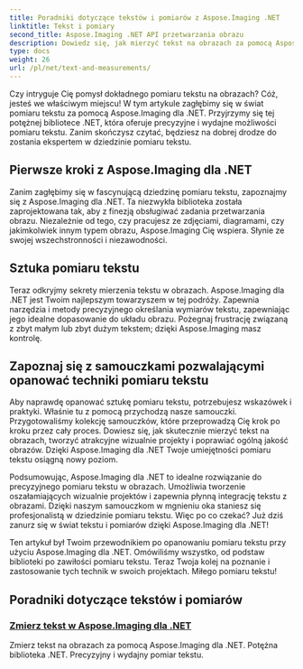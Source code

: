 ```yaml
---
title: Poradniki dotyczące tekstów i pomiarów z Aspose.Imaging .NET
linktitle: Tekst i pomiary
second_title: Aspose.Imaging .NET API przetwarzania obrazu
description: Dowiedz się, jak mierzyć tekst na obrazach za pomocą Aspose.Imaging dla .NET, potężnego i precyzyjnego narzędzia. Zapoznaj się z samouczkami, aby opanować techniki pomiaru tekstu.
type: docs
weight: 26
url: /pl/net/text-and-measurements/
---
```


Czy intryguje Cię pomysł dokładnego pomiaru tekstu na obrazach? Cóż, jesteś we właściwym miejscu! W tym artykule zagłębimy się w świat pomiaru tekstu za pomocą Aspose.Imaging dla .NET. Przyjrzymy się tej potężnej bibliotece .NET, która oferuje precyzyjne i wydajne możliwości pomiaru tekstu. Zanim skończysz czytać, będziesz na dobrej drodze do zostania ekspertem w dziedzinie pomiaru tekstu.

## Pierwsze kroki z Aspose.Imaging dla .NET

Zanim zagłębimy się w fascynującą dziedzinę pomiaru tekstu, zapoznajmy się z Aspose.Imaging dla .NET. Ta niezwykła biblioteka została zaprojektowana tak, aby z finezją obsługiwać zadania przetwarzania obrazu. Niezależnie od tego, czy pracujesz ze zdjęciami, diagramami, czy jakimkolwiek innym typem obrazu, Aspose.Imaging Cię wspiera. Słynie ze swojej wszechstronności i niezawodności.

## Sztuka pomiaru tekstu

Teraz odkryjmy sekrety mierzenia tekstu w obrazach. Aspose.Imaging dla .NET jest Twoim najlepszym towarzyszem w tej podróży. Zapewnia narzędzia i metody precyzyjnego określania wymiarów tekstu, zapewniając jego idealne dopasowanie do układu obrazu. Pożegnaj frustrację związaną z zbyt małym lub zbyt dużym tekstem; dzięki Aspose.Imaging masz kontrolę.

## Zapoznaj się z samouczkami pozwalającymi opanować techniki pomiaru tekstu

Aby naprawdę opanować sztukę pomiaru tekstu, potrzebujesz wskazówek i praktyki. Właśnie tu z pomocą przychodzą nasze samouczki. Przygotowaliśmy kolekcję samouczków, które przeprowadzą Cię krok po kroku przez cały proces. Dowiesz się, jak skutecznie mierzyć tekst na obrazach, tworzyć atrakcyjne wizualnie projekty i poprawiać ogólną jakość obrazów. Dzięki Aspose.Imaging dla .NET Twoje umiejętności pomiaru tekstu osiągną nowy poziom.

Podsumowując, Aspose.Imaging dla .NET to idealne rozwiązanie do precyzyjnego pomiaru tekstu w obrazach. Umożliwia tworzenie oszałamiających wizualnie projektów i zapewnia płynną integrację tekstu z obrazami. Dzięki naszym samouczkom w mgnieniu oka staniesz się profesjonalistą w dziedzinie pomiaru tekstu. Więc po co czekać? Już dziś zanurz się w świat tekstu i pomiarów dzięki Aspose.Imaging dla .NET!

Ten artykuł był Twoim przewodnikiem po opanowaniu pomiaru tekstu przy użyciu Aspose.Imaging dla .NET. Omówiliśmy wszystko, od podstaw biblioteki po zawiłości pomiaru tekstu. Teraz Twoja kolej na poznanie i zastosowanie tych technik w swoich projektach. Miłego pomiaru tekstu!
## Poradniki dotyczące tekstów i pomiarów
### [Zmierz tekst w Aspose.Imaging dla .NET](./measure-text/)
Zmierz tekst na obrazach za pomocą Aspose.Imaging dla .NET. Potężna biblioteka .NET. Precyzyjny i wydajny pomiar tekstu.